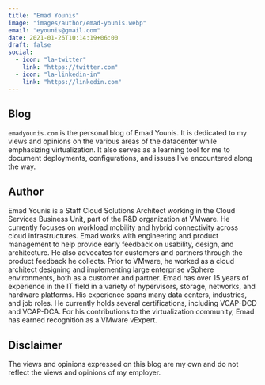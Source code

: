 ```yaml
---
title: "Emad Younis"
image: "images/author/emad-younis.webp"
email: "eyounis@gmail.com"
date: 2021-01-26T10:14:19+06:00
draft: false
social:
  - icon: "la-twitter"
    link: "https://twitter.com"
  - icon: "la-linkedin-in"
    link: "https://linkedin.com"
---
```


## Blog

`emadyounis.com` is the personal blog of Emad Younis. It is dedicated to my views and opinions on the various areas of the datacenter while emphasizing virtualization. It also serves as a learning tool for me to document deployments, configurations, and issues I’ve encountered along the way.

## Author

Emad Younis is a Staff Cloud Solutions Architect working in the Cloud Services Business Unit, part of the R&D organization at VMware. He currently focuses on workload mobility and hybrid connectivity across cloud infrastructures. Emad works with engineering and product management to help provide early feedback on usability, design, and architecture. He also advocates for customers and partners through the product feedback he collects. Prior to VMware, he worked as a cloud architect designing and implementing large enterprise vSphere environments, both as a customer and partner. Emad has over 15 years of experience in the IT field in a variety of hypervisors, storage, networks, and hardware platforms. His experience spans many data centers, industries, and job roles. He currently holds several certifications, including VCAP-DCD and VCAP-DCA. For his contributions to the virtualization community, Emad has earned recognition as a VMware vExpert.

## Disclaimer

The views and opinions expressed on this blog are my own and do not reflect the views and opinions of my employer.
